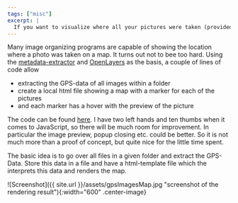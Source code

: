 ```yaml
---
tags: ["misc"]
excerpt: |
  If you want to visualize where all your pictures were taken (provided the GPS-Exif data is present), ...
---
```

Many image organizing programs are capable of showing the location where a photo was taken on a map.
It turns out not to bee too hard.
Using the [metadata-extractor](https://github.com/drewnoakes/metadata-extractor) and [OpenLayers](https://openlayers.org/) as the basis, a couple of lines of code allow

* extracting the GPS-data of all images within a folder
* create a local html file showing a map with a marker for each of the pictures
* and each marker has a hover with the preview of the picture

The code can be found [here](https://github.com/nittka/metadata-extractor-eclipse-plugin/tree/folderMap).
I have two left hands and ten thumbs when it comes to JavaScript, so there will be much room for improvement.
In particular the image preview, popup closing etc. could be better.
So it is not much more than a proof of concept, but quite nice for the little time spent.

The basic idea is to go over all files in a given folder and extract the GPS-Data.
Store this data in a file and have a html-template file which the interprets this data and renders the map.

![Screenshot]({{ site.url }}/assets/gpsImagesMap.jpg "screenshot of the rendering result"){:width="600" .center-image}